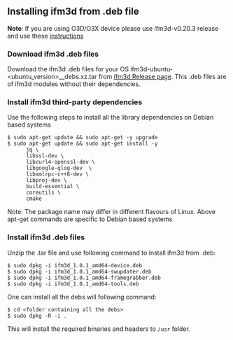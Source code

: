 ## Installing ifm3d from .deb file

**Note**: If you are using O3D/O3X device please use ifm3d-v0.20.3 release and use these [instructions](https://github.com/ifm/ifm3d/blob/v0.20.3/doc/source_build.md)

### Download ifm3d .deb files

Download the ifm3d .deb files for your OS ifm3d-ubuntu-<ubuntu_version>_<arch>_debs.xz.tar from [ifm3d Release page](https://github.com/ifm/ifm3d/releases).
This .deb files are of ifm3d modules without their dependencies.

### Install ifm3d third-party dependencies

Use the following steps to install all the library dependencies on Debian based systems
  
```
$ sudo apt-get update && sudo apt-get -y upgrade
$ sudo apt-get update && sudo apt-get install -y
      jq \ 
      libssl-dev \
      libcurl4-openssl-dev \
      libgoogle-glog-dev  \
      libxmlrpc-c++8-dev \ 
      libproj-dev \
      build-essential \
      coreutils \
      cmake                         
```

Note: The package name may differ in different flavours of Linux. 
Above apt-get commands are specific to Debian based systems

### Install ifm3d .deb files 
Unzip the .tar file and use following command to install ifm3d from .deb:

```
$ sudo dpkg -i ifm3d_1.0.1_amd64-device.deb
$ sudo dpkg -i ifm3d_1.0.1_amd64-swupdater.deb
$ sudo dpkg -i ifm3d_1.0.1_amd64-framegrabber.deb
$ sudo dpkg -i ifm3d_1.0.1_amd64-tools.deb
```

One can install all the debs will following command:
```
$ cd <folder containing all the debs>
$ sudo dpkg -R -i .
```

This will install the required binaries and headers to `/usr` folder.
